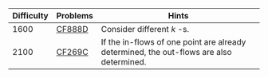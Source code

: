 | Difficulty | Problems | Hints |
| -------- | -------- | -------- |
| 1600 | [CF888D](https://codeforces.com/problemset/problem/888/D) | Consider different $k$ -s. |
| 2100 | [CF269C](https://codeforces.com/problemset/problem/269/C) | If the in-flows of one point are already determined, the out-flows are also determined. |